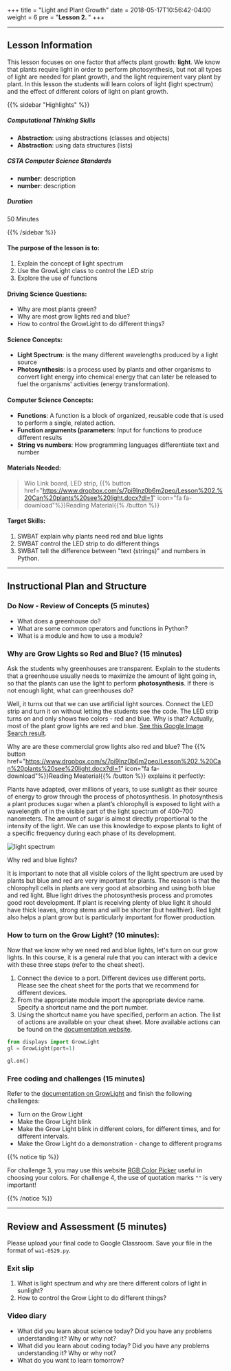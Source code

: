 +++
title = "Light and Plant Growth"
date =  2018-05-17T10:56:42-04:00
weight = 6
pre = "<b>Lesson 2. </b>"
+++

---

## Lesson Information

This lesson focuses on one factor that affects plant growth: **light**. We know that plants require light in order to perform photosynthesis, but not all types of light are needed for plant growth, and the light requirement vary plant by plant. In this lesson the students will learn colors of light (light spectrum) and the effect of different colors of light on plant growth.

{{% sidebar "Highlights" %}}

##### Computational Thinking Skills

* **Abstraction**: using abstractions (classes and objects)
* **Abstraction**: using data structures (lists)

##### CSTA Computer Science Standards

* **number**: description
* **number**: description

##### Duration

50 Minutes

{{% /sidebar %}}

#### The purpose of the lesson is to:

1. Explain the concept of light spectrum
2. Use the GrowLight class to control the LED strip
3. Explore the use of functions

#### Driving Science Questions:

* Why are most plants green?
* Why are most grow lights red and blue?
* How to control the GrowLight to do different things?

#### Science Concepts:

* **Light Spectrum**: is the many different wavelengths produced by a light source
* **Photosynthesis**: is a process used by plants and other organisms to convert light energy into chemical energy that can later be released to fuel the organisms' activities (energy transformation).

#### Computer Science Concepts:

* **Functions**: A function is a block of organized, reusable code that is used to perform a single, related action.
* **Function arguments (parameters**: Input for functions to produce different results
* **String vs numbers**: How programming languages differentiate text and number

#### Materials Needed:

> Wio Link board, LED strip, {{% button href="https://www.dropbox.com/s/7pi9lnz0b6m2peo/Lesson%202.%20Can%20plants%20see%20light.docx?dl=1" icon="fa fa-download"%}}Reading Material{{% /button %}}

#### Target Skills:

1. SWBAT explain why plants need red and blue lights
2. SWBAT control the LED strip to do different things
3. SWBAT tell the difference between "text (strings)" and numbers in Python.

---

## Instructional Plan and Structure

### Do Now - Review of Concepts (5 minutes)

* What does a greenhouse do?
* What are some common operators and functions in Python?
* What is a module and how to use a module?

### Why are Grow Lights so Red and Blue? (15 minutes)

Ask the students why greenhouses are transparent. Explain to the students that a greenhouse usually needs to maximize the amount of light going in, so that the plants can use the light to perform **photosynthesis**. If there is not enough light, what can greenhouses do?

Well, it turns out that we can use artificial light sources. Connect the LED strip and turn it on without letting the students see the code. The LED strip turns on and only shows two colors - red and blue. Why is that? Actually, most of the plant grow lights are red and blue. [See this Google Image Search result](https://www.google.com/search?q=plant+grow+light&safe=off&biw=1310&bih=714&tbm=isch&source=lnms&sa=X&ved=0ahUKEwiljonkrZXbAhWSq1kKHRt3BlQQ_AUIigIoAQ).

Why are are these commercial grow lights also red and blue? The {{% button href="https://www.dropbox.com/s/7pi9lnz0b6m2peo/Lesson%202.%20Can%20plants%20see%20light.docx?dl=1" icon="fa fa-download"%}}Reading Meaterial{{% /button %}} explains it perfectly:

Plants have adapted, over millions of years, to use sunlight as their source of energy to grow through the process of photosynthesis. In photosynthesis a plant produces sugar when a plant’s chlorophyll is exposed to light with a wavelength of in the visible part of the light spectrum of 400–700 nanometers. The amount of sugar is almost directly proportional to the intensity of the light. We can use this knowledge to expose plants to light of a specific frequency during each phase of its development.

![light spectrum](http://eyelighting.com/wp-content/uploads/2018/02/quality-of-a-light-source.jpg)

Why red and blue lights?

It is important to note that all visible colors of the light spectrum are used by plants but blue and red are very important for plants.  The reason is that the chlorophyll cells in plants are very good at absorbing and using both blue and red light.  Blue light drives the photosynthesis process and promotes good root development.  If plant is receiving plenty of blue light it should have thick leaves, strong stems and will be shorter (but healthier). Red light also helps a plant grow but is particularly important for flower production.

### How to turn on the Grow Light? (10 minutes):

Now that we know why we need red and blue lights, let's turn on our grow lights. In this course, it is a general rule that you can interact with a device with these three steps (refer to the cheat sheet).

1. Connect the device to a port. Different devices use different ports. Please see the cheat sheet for the ports that we recommend for different devices.
2. From the appropriate module import the appropriate device name. Specify a shortcut name and the port number.
3. Using the shortcut name you have specified, perform an action. The list of actions are available on your cheat sheet. More available actions can be found on the [documentation website](http://growthings.readthedocs.io/en/latest/api.html).

``` python
from displays import GrowLight
gl = GrowLight(port=1)

gl.on()
```

### Free coding and challenges (15 minutes)

Refer to the [documentation on GrowLight](http://growthings.readthedocs.io/en/latest/displays.html#grow-light) and finish the following challenges:

* Turn on the Grow Light
* Make the Grow Light blink
* Make the Grow Light blink in different colors, for different times, and for different intervals.
* Make the Grow Light do a demonstration - change to different programs

{{% notice tip %}}

For challenge 3, you may use this website [RGB Color Picker](https://www.rapidtables.com/web/color/RGB_Color.html) useful in choosing your colors.
For challenge 4, the use of quotation marks `""` is very important!

{{% /notice %}}

---

## Review and Assessment (5 minutes)

Please upload your final code to Google Classroom. Save your file in the format of `wa1-0529.py`.

### Exit slip

1. What is light spectrum and why are there different colors of light in sunlight?
2. How to control the Grow Light to do different things?

### Video diary
- What did you learn about science today? Did you have any problems understanding it? Why or why not?
- What did you learn about coding today? Did you have any problems understanding it? Why or why not?
- What do you want to learn tomorrow?
